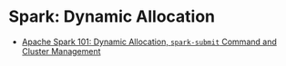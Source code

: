 # Spark: Dynamic Allocation

- [Apache Spark 101: Dynamic Allocation, `spark-submit` Command and Cluster Management](https://blog.stackademic.com/apache-spark-101-dynamic-allocation-spark-submit-command-and-cluster-management-ebe18c3f401e)
